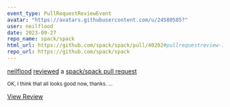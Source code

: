 ```yaml
---
event_type: PullRequestReviewEvent
avatar: "https://avatars.githubusercontent.com/u/24580585?"
user: neilflood
date: 2023-09-27
repo_name: spack/spack
html_url: https://github.com/spack/spack/pull/40202#pullrequestreview-1645429114
repo_url: https://github.com/spack/spack
---
```


<a href='https://github.com/neilflood' target='_blank'>neilflood</a> <a href='https://github.com/spack/spack/pull/40202#pullrequestreview-1645429114' target='_blank'>reviewed</a> a <a href='https://github.com/spack/spack/pull/40202' target='_blank'>spack/spack pull request</a>

<small>OK, I think that all looks good now, thanks. ...</small>

<a href='https://github.com/spack/spack/pull/40202#pullrequestreview-1645429114' target='_blank'>View Review</a>